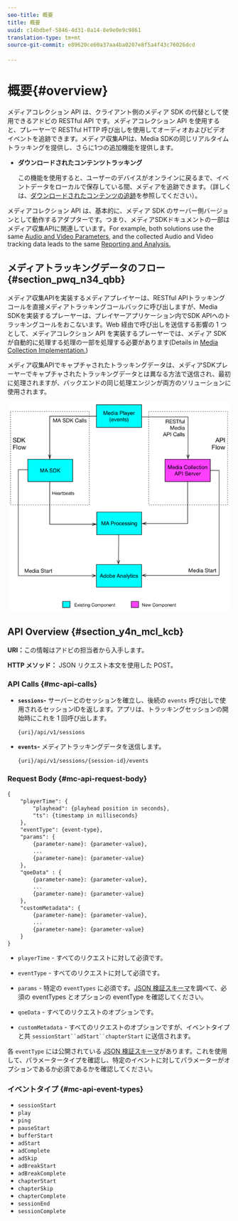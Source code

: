 ```yaml
---
seo-title: 概要
title: 概要
uuid: c14bdbef-5846-4d31-8a14-8e9e0e9c9861
translation-type: tm+mt
source-git-commit: e89620ce60a37aa4ba0207e8f5a4f43c76026dcd

---
```



# 概要{#overview}

メディアコレクション API は、クライアント側のメディア SDK の代替として使用できるアドビの RESTful API です。メディアコレクション API を使用すると、プレーヤーで RESTful HTTP 呼び出しを使用してオーディオおよびビデオイベントを追跡できます。メディア収集APIは、Media SDKの同じリアルタイムトラッキングを提供し、さらに1つの追加機能を提供します。

* **ダウンロードされたコンテンツトラッキング**

   この機能を使用すると、ユーザーのデバイスがオンラインに戻るまで、イベントデータをローカルで保存している間、メディアを追跡できます。（詳しくは、[ダウンロードされたコンテンツの追跡](track-downloaded-content.md)を参照してください）。

メディアコレクション API は、基本的に、メディア SDK のサーバー側バージョンとして動作するアダプターです。つまり、メディアSDKドキュメントの一部はメディア収集APIに関連しています。For example, both solutions use the same [Audio and Video Parameters](/help/metrics-and-metadata/audio-video-parameters.md), and the collected Audio and Video tracking data leads to the same [Reporting and Analysis.](/help/media-reports/media-reports-enable.md)

## メディアトラッキングデータのフロー {#section_pwq_n34_qbb}

メディア収集APIを実装するメディアプレイヤーは、RESTful APIトラッキングコールを直接メディアトラッキングコールバックに呼び出しますが、Media SDKを実装するプレーヤーは、プレイヤーアプリケーション内でSDK APIへのトラッキングコールをおこないます。Web 経由で呼び出しを送信する影響の 1 つとして、メディアコレクション API を実装するプレーヤーでは、メディア SDK が自動的に処理する処理の一部を処理する必要があります(Details in [Media Collection Implementation.](mc-api-impl/mc-api-quick-start.md))

メディア収集APIでキャプチャされたトラッキングデータは、メディアSDKプレーヤーでキャプチャされたトラッキングデータとは異なる方法で送信され、最初に処理されますが、バックエンドの同じ処理エンジンが両方のソリューションに使用されます。

![](assets/col_api_overview_simple.png)

## API Overview {#section_y4n_mcl_kcb}

**URI：**&#x200B;この情報はアドビの担当者から入手します。

**HTTP メソッド：** JSON リクエスト本文を使用した POST。

### API Calls {#mc-api-calls}

* **`sessions`-** サーバーとのセッションを確立し、後続の `events` 呼び出しで使用されるセッションIDを返します。アプリは、トラッキングセッションの開始時にこれを 1 回呼び出します。

   ```
   {uri}/api/v1/sessions
   ```

* **`events`-** メディアトラッキングデータを送信します。

   ```
   {uri}/api/v1/sessions/{session-id}/events
   ```

### Request Body {#mc-api-request-body}

```
{ 
    "playerTime": { 
        "playhead": {playhead position in seconds}, 
        "ts": {timestamp in milliseconds} 
    }, 
    "eventType": {event-type}, 
    "params": { 
        {parameter-name}: {parameter-value}, 
        ... 
        {parameter-name}: {parameter-value} 
    }, 
    "qoeData" : { 
        {parameter-name}: {parameter-value}, 
        ... 
        {parameter-name}: {parameter-value} 
    }, 
    "customMetadata": { 
        {parameter-name}: {parameter-value}, 
        ... 
        {parameter-name}: {parameter-value} 
    } 
} 
```

* `playerTime` - すべてのリクエストに対して必須です。
* `eventType` - すべてのリクエストに対して必須です。
* `params` - 特定の `eventTypes` に必須です。[JSON 検証スキーマ](mc-api-ref/mc-api-json-validation.md)を調べて、必須の eventTypes とオプションの eventType を確認してください。

* `qoeData` - すべてのリクエストのオプションです。
* `customMetadata` - すべてのリクエストのオプションですが、イベントタイプと共 `sessionStart``adStart``chapterStart` に送信されます。

各 `eventType` には公開されている [JSON 検証スキーマ](mc-api-ref/mc-api-json-validation.md)があります。これを使用して、パラメータータイプを確認し、特定のイベントに対してパラメーターがオプションであるか必須であるかを確認してください。

### イベントタイプ {#mc-api-event-types}

* `sessionStart`
* `play`
* `ping`
* `pauseStart`
* `bufferStart`
* `adStart`
* `adComplete`
* `adSkip`
* `adBreakStart`
* `adBreakComplete`
* `chapterStart`
* `chapterSkip`
* `chapterComplete`
* `sessionEnd`
* `sessionComplete`

